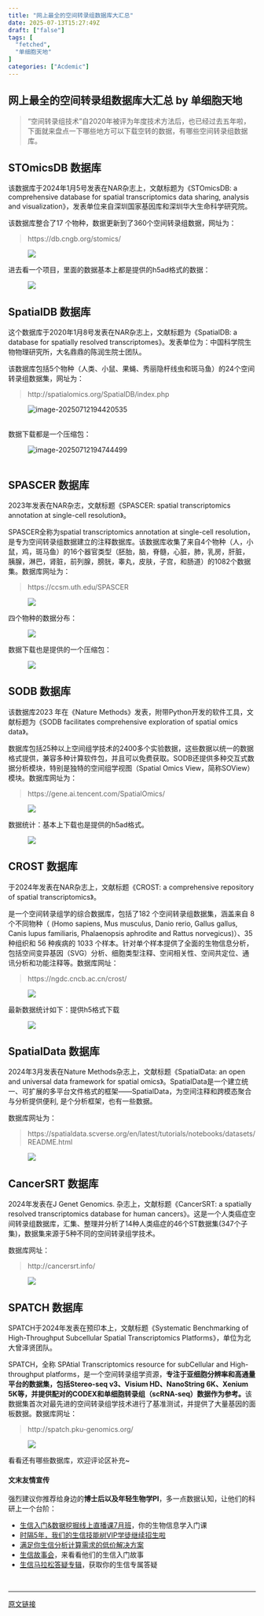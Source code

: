 ```yaml
---
title: "网上最全的空间转录组数据库大汇总"
date: 2025-07-13T15:27:49Z
draft: ["false"]
tags: [
  "fetched",
  "单细胞天地"
]
categories: ["Acdemic"]
---
```

网上最全的空间转录组数据库大汇总 by 单细胞天地
------
<div><section data-tool="mdnice编辑器" data-website="https://www.mdnice.com" data-pm-slice="0 0 []"><blockquote><p><span leaf="">“空间转录组技术”自2020年被评为年度技术方法后，也已经过去五年啦，<span textstyle="">下面就来盘点一下哪些地方可以下载空转的数据</span>，有哪些空间转录组数据库。</span></p></blockquote><h2 data-cacheurl="" data-remoteid="" data-tool="mdnice编辑器"><span></span><span><span leaf="">STOmicsDB 数据库</span></span></h2><p data-tool="mdnice编辑器"><span leaf="">该数据库于<span textstyle="">2024年</span>1月5号发表在NAR杂志上，文献标题为《STOmicsDB: a comprehensive database for spatial transcriptomics data sharing, analysis and visualization》，发表单位来自<span textstyle="">深圳国家基因库和深圳华大生命科学研究院</span>。</span></p><p data-tool="mdnice编辑器"><span leaf="">该数据库整合了<span textstyle="">17 个物种，数据更新到了360个空间转录组数据</span>，网址为：</span></p><blockquote><p><span leaf="">https://db.cngb.org/stomics/</span></p></blockquote><figure data-tool="mdnice编辑器"><span leaf=""><img data-imgfileid="100060369" data-ratio="0.9481481481481482" data-src="https://mmbiz.qpic.cn/mmbiz_png/cZNhZQ6j4wzynRGdzL2LjnvBOicnDzOm69xTSQicKzwy4wG50HgLM6ZsKGmudjE5RFXVYQjjHZ9YhjZguXQEAwWA/640?wx_fmt=png&amp;from=appmsg" data-type="png" data-w="1080" src="https://mmbiz.qpic.cn/mmbiz_png/cZNhZQ6j4wzynRGdzL2LjnvBOicnDzOm69xTSQicKzwy4wG50HgLM6ZsKGmudjE5RFXVYQjjHZ9YhjZguXQEAwWA/640?wx_fmt=png&amp;from=appmsg"></span></figure><p data-tool="mdnice编辑器"><span leaf="">进去看一个项目，里面的数据基本上都是提供的h5ad格式的数据：</span></p><figure data-tool="mdnice编辑器"><span leaf=""><img data-imgfileid="100060366" data-ratio="0.2675925925925926" data-src="https://mmbiz.qpic.cn/mmbiz_png/cZNhZQ6j4wzynRGdzL2LjnvBOicnDzOm6iaWIIdpJABdh5KOZibfBPia08RzH7jhsI57LXakMKBdwHt56KvCOeBuUw/640?wx_fmt=png&amp;from=appmsg" data-type="png" data-w="1080" src="https://mmbiz.qpic.cn/mmbiz_png/cZNhZQ6j4wzynRGdzL2LjnvBOicnDzOm6iaWIIdpJABdh5KOZibfBPia08RzH7jhsI57LXakMKBdwHt56KvCOeBuUw/640?wx_fmt=png&amp;from=appmsg"></span></figure><h2 data-cacheurl="" data-remoteid="" data-tool="mdnice编辑器"><span></span><span><span leaf="">SpatialDB 数据库</span></span></h2><p data-tool="mdnice编辑器"><span leaf="">这个数据库于<span textstyle="">2020年</span>1月8号发表在NAR杂志上，文献标题为《SpatialDB: a database for spatially resolved transcriptomes》。发表单位为：中国科学院生物物理研究所，<span textstyle="">大名鼎鼎的陈润生院士团队</span>。</span></p><p data-tool="mdnice编辑器"><span leaf="">该数据库包括<span textstyle="">5个物种（人类、小鼠、果蝇、秀丽隐杆线虫和斑马鱼）的24个空间转录组数据集</span>，网址为：</span></p><blockquote><p><span leaf="">http://spatialomics.org/SpatialDB/index.php</span></p></blockquote><figure data-tool="mdnice编辑器"><span leaf=""><img alt="image-20250712194420535" data-imgfileid="100060367" data-ratio="0.580259222333001" data-src="https://mmbiz.qpic.cn/mmbiz_png/cZNhZQ6j4wzynRGdzL2LjnvBOicnDzOm6ic0E2RoPkfB6TftbJwsxIibK8tkLJG5nGMJgVHBelxahu6pxyfpEAWHA/640?wx_fmt=png&amp;from=appmsg" data-type="png" data-w="1003" src="https://mmbiz.qpic.cn/mmbiz_png/cZNhZQ6j4wzynRGdzL2LjnvBOicnDzOm6ic0E2RoPkfB6TftbJwsxIibK8tkLJG5nGMJgVHBelxahu6pxyfpEAWHA/640?wx_fmt=png&amp;from=appmsg"></span><figcaption><span leaf=""><br></span></figcaption></figure><p data-tool="mdnice编辑器"><span leaf="">数据下载都是一个压缩包：</span></p><figure data-tool="mdnice编辑器"><span leaf=""><img alt="image-20250712194744499" data-imgfileid="100060365" data-ratio="0.2796296296296296" data-src="https://mmbiz.qpic.cn/mmbiz_png/cZNhZQ6j4wzynRGdzL2LjnvBOicnDzOm64T7NhOVicRia6QUECoAgUib3yialygWEkYktaTZtGICJ1lRiaiaIyDUTO7PQ/640?wx_fmt=png&amp;from=appmsg" data-type="png" data-w="1080" src="https://mmbiz.qpic.cn/mmbiz_png/cZNhZQ6j4wzynRGdzL2LjnvBOicnDzOm64T7NhOVicRia6QUECoAgUib3yialygWEkYktaTZtGICJ1lRiaiaIyDUTO7PQ/640?wx_fmt=png&amp;from=appmsg"></span><figcaption><span leaf=""><br></span></figcaption></figure><h2 data-cacheurl="" data-remoteid="" data-tool="mdnice编辑器"><span></span><span><span leaf="">SPASCER 数据库</span></span></h2><p data-tool="mdnice编辑器"><span leaf=""><span textstyle="">2023年</span>发表在NAR杂志，文献标题《SPASCER: spatial transcriptomics annotation at single-cell resolution》。</span></p><p data-tool="mdnice编辑器"><span leaf="">SPASCER全称为spatial transcriptomics annotation at single-cell resolution，是专为空间转录组数据建立的注释数据库。该数据库收集了来自<span textstyle="">4个物种（人，小鼠，鸡，斑马鱼）的16个器官类型（胚胎，脑，脊髓，心脏，肺，乳房，肝脏，胰腺，淋巴，肾脏，前列腺，膀胱，睾丸，皮肤，子宫，和肠道）的1082个数据集。</span>数据库网址为：</span></p><blockquote><p><span leaf="">https://ccsm.uth.edu/SPASCER</span></p></blockquote><figure data-tool="mdnice编辑器"><span leaf=""><img data-imgfileid="100060368" data-ratio="1.1861111111111111" data-src="https://mmbiz.qpic.cn/mmbiz_png/cZNhZQ6j4wzynRGdzL2LjnvBOicnDzOm67ibYTYkptviaENwzg2LcqaiaYpKbEzpcAgxxlN2DszM845RrSlBnvT7kQ/640?wx_fmt=png&amp;from=appmsg" data-type="png" data-w="1080" src="https://mmbiz.qpic.cn/mmbiz_png/cZNhZQ6j4wzynRGdzL2LjnvBOicnDzOm67ibYTYkptviaENwzg2LcqaiaYpKbEzpcAgxxlN2DszM845RrSlBnvT7kQ/640?wx_fmt=png&amp;from=appmsg"></span></figure><p data-tool="mdnice编辑器"><span leaf="">四个物种的数据分布：</span></p><figure data-tool="mdnice编辑器"><span leaf=""><img data-src="https://mmbiz.qpic.cn/mmbiz_png/cZNhZQ6j4wzynRGdzL2LjnvBOicnDzOm6STXhUolVUAxcNiaYhjWjiawaSztBNsBuotFRahGbpNFI3qogjYG2Rn7A/640?wx_fmt=png&amp;from=appmsg" data-ratio="0.6203703703703703" data-type="png" data-w="1080" data-imgfileid="100060371" src="https://mmbiz.qpic.cn/mmbiz_png/cZNhZQ6j4wzynRGdzL2LjnvBOicnDzOm6STXhUolVUAxcNiaYhjWjiawaSztBNsBuotFRahGbpNFI3qogjYG2Rn7A/640?wx_fmt=png&amp;from=appmsg"></span></figure><p data-tool="mdnice编辑器"><span leaf="">数据下载也是提供的一个压缩包：</span></p><figure data-tool="mdnice编辑器"><span leaf=""><img data-imgfileid="100060370" data-ratio="0.31805425631431244" data-src="https://mmbiz.qpic.cn/mmbiz_png/cZNhZQ6j4wzynRGdzL2LjnvBOicnDzOm6iceMnQXxdVRW9hxFcf4qLKmR4KO4eA3ElRlq9BjMDdaPiarYvu6AjF4g/640?wx_fmt=png&amp;from=appmsg" data-type="png" data-w="1069" src="https://mmbiz.qpic.cn/mmbiz_png/cZNhZQ6j4wzynRGdzL2LjnvBOicnDzOm6iceMnQXxdVRW9hxFcf4qLKmR4KO4eA3ElRlq9BjMDdaPiarYvu6AjF4g/640?wx_fmt=png&amp;from=appmsg"></span></figure><h2 data-cacheurl="" data-remoteid="" data-tool="mdnice编辑器"><span></span><span><span leaf="">SODB 数据库</span></span></h2><p data-tool="mdnice编辑器"><span leaf="">该数据库<span textstyle="">2023 年</span>在《Nature Methods》发表，附带Python开发的软件工具，文献标题为《SODB facilitates comprehensive exploration of spatial omics data》。</span></p><p data-tool="mdnice编辑器"><span leaf="">数据库包括<span textstyle="">25种以上空间组学技术的2400多个实验数据，这些数据以统一的数据格式提供，兼容多种计算软件包，并且可以免费获取</span>。SODB还提供多种交互式数据分析模块，特别是独特的空间组学视图（Spatial Omics View，简称SOView）模块。数据库网址为：</span></p><blockquote><p><span leaf="">https://gene.ai.tencent.com/SpatialOmics/</span></p></blockquote><figure data-tool="mdnice编辑器"><span leaf=""><img data-imgfileid="100060373" data-ratio="0.899074074074074" data-src="https://mmbiz.qpic.cn/mmbiz_png/cZNhZQ6j4wzynRGdzL2LjnvBOicnDzOm6V2TicHNqibB7ekEsfdxa280pML4zjls0RyTtFh1Zl2X5X1BIbymxJCAA/640?wx_fmt=png&amp;from=appmsg" data-type="png" data-w="1080" src="https://mmbiz.qpic.cn/mmbiz_png/cZNhZQ6j4wzynRGdzL2LjnvBOicnDzOm6V2TicHNqibB7ekEsfdxa280pML4zjls0RyTtFh1Zl2X5X1BIbymxJCAA/640?wx_fmt=png&amp;from=appmsg"></span></figure><p data-tool="mdnice编辑器"><span leaf="">数据统计：基本上下载也是<span textstyle="">提供的h5ad格式</span>。</span></p><figure data-tool="mdnice编辑器"><span leaf=""><img data-imgfileid="100060372" data-ratio="0.6361111111111111" data-src="https://mmbiz.qpic.cn/mmbiz_png/cZNhZQ6j4wzynRGdzL2LjnvBOicnDzOm6yreWoicwicdf6AABbHGIx5X0ibqzgSv9WE7vH5DhCXWVaxKydXWQ0SPicg/640?wx_fmt=png&amp;from=appmsg" data-type="png" data-w="1080" src="https://mmbiz.qpic.cn/mmbiz_png/cZNhZQ6j4wzynRGdzL2LjnvBOicnDzOm6yreWoicwicdf6AABbHGIx5X0ibqzgSv9WE7vH5DhCXWVaxKydXWQ0SPicg/640?wx_fmt=png&amp;from=appmsg"></span></figure><h2 data-cacheurl="" data-remoteid="" data-tool="mdnice编辑器"><span></span><span><span leaf="">CROST 数据库</span></span></h2><p data-tool="mdnice编辑器"><span leaf="">于<span textstyle="">2024年</span>发表在NAR杂志上，文献标题《CROST: a comprehensive repository of spatial transcriptomics》。</span></p><p data-tool="mdnice编辑器"><span leaf="">是一个空间转录组学的综合数据库，包括了<span textstyle="">182 个空间转录组数据集，涵盖来自 8 个不同物种（ (Homo sapiens, Mus musculus, Danio rerio, Gallus gallus, Canis lupus familiaris, Phalaenopsis aphrodite and Rattus norvegicus)）、35 种组织和 56 种疾病的 1033 个样本</span>。针对单个样本提供了全面的生物信息分析，包括空间变异基因（SVG）分析、细胞类型注释、空间相关性、空间共定位、通讯分析和功能注释等。数据库网址：</span></p><blockquote><p><span leaf="">https://ngdc.cncb.ac.cn/crost/</span></p></blockquote><figure data-tool="mdnice编辑器"><span leaf=""><img data-imgfileid="100060374" data-ratio="0.8009259259259259" data-src="https://mmbiz.qpic.cn/mmbiz_png/cZNhZQ6j4wzynRGdzL2LjnvBOicnDzOm6jl71w3A7a97AaLcdicZ71nCyqlmBbzNy5J7gsrJTFibwVgxFvfxTW4Ww/640?wx_fmt=png&amp;from=appmsg" data-type="png" data-w="1080" src="https://mmbiz.qpic.cn/mmbiz_png/cZNhZQ6j4wzynRGdzL2LjnvBOicnDzOm6jl71w3A7a97AaLcdicZ71nCyqlmBbzNy5J7gsrJTFibwVgxFvfxTW4Ww/640?wx_fmt=png&amp;from=appmsg"></span></figure><p data-tool="mdnice编辑器"><span leaf="">最新数据统计如下：提供h5格式下载</span></p><figure data-tool="mdnice编辑器"><span leaf=""><img data-imgfileid="100060377" data-ratio="0.34444444444444444" data-src="https://mmbiz.qpic.cn/mmbiz_png/cZNhZQ6j4wzynRGdzL2LjnvBOicnDzOm6BuicwEtNklicdBFjr2zp6oV1V5Y5qzXdnssTX9ibIcG0dV6usWXLEsvgA/640?wx_fmt=png&amp;from=appmsg" data-type="png" data-w="1080" src="https://mmbiz.qpic.cn/mmbiz_png/cZNhZQ6j4wzynRGdzL2LjnvBOicnDzOm6BuicwEtNklicdBFjr2zp6oV1V5Y5qzXdnssTX9ibIcG0dV6usWXLEsvgA/640?wx_fmt=png&amp;from=appmsg"></span></figure><h2 data-cacheurl="" data-remoteid="" data-tool="mdnice编辑器"><span></span><span><span leaf="">SpatialData 数据库</span></span></h2><p data-tool="mdnice编辑器"><span leaf=""><span textstyle="">2024年</span>3月发表在Nature Methods杂志上，文献标题<span textstyle="">《SpatialData: an open and universal data framework for spatial omics》</span>。SpatialData是一个建立统一、可扩展的多平台文件格式的框架——SpatialData，为空间注释和跨模态聚合与分析提供便利, 是个分析框架，也有一些数据。</span></p><p data-tool="mdnice编辑器"><span leaf="">数据库网址为：</span></p><blockquote><p><span leaf="">https://spatialdata.scverse.org/en/latest/tutorials/notebooks/datasets/README.html</span></p></blockquote><figure data-tool="mdnice编辑器"><span leaf=""><img data-imgfileid="100060378" data-ratio="0.7953703703703704" data-src="https://mmbiz.qpic.cn/mmbiz_png/cZNhZQ6j4wzynRGdzL2LjnvBOicnDzOm6q5aPLsmXQwSlG1zB7TkKGyuMLSCehpMRB1l3W69A18Aic29LjHahtiag/640?wx_fmt=png&amp;from=appmsg" data-type="png" data-w="1080" src="https://mmbiz.qpic.cn/mmbiz_png/cZNhZQ6j4wzynRGdzL2LjnvBOicnDzOm6q5aPLsmXQwSlG1zB7TkKGyuMLSCehpMRB1l3W69A18Aic29LjHahtiag/640?wx_fmt=png&amp;from=appmsg"></span></figure><h2 data-cacheurl="" data-remoteid="" data-tool="mdnice编辑器"><span></span><span><span leaf="">CancerSRT 数据库</span></span></h2><p data-tool="mdnice编辑器"><span leaf=""><span textstyle="">2024年</span>发表在J Genet Genomics. 杂志上，文献标题<span textstyle="">《CancerSRT: a spatially resolved transcriptomics database for human cancers》</span>。这是一个人类癌症空间转录组数据库，汇集、整理并分析了<span textstyle="">14种人类癌症的46个ST数据集(347个子集)，数据集来源于5种不同的空间转录组学技术</span>。</span></p><p data-tool="mdnice编辑器"><span leaf="">数据库网址：</span></p><blockquote><p><span leaf="">http://cancersrt.info/</span></p></blockquote><figure data-tool="mdnice编辑器"><span leaf=""><img data-imgfileid="100060380" data-ratio="0.4203703703703704" data-src="https://mmbiz.qpic.cn/mmbiz_png/cZNhZQ6j4wzynRGdzL2LjnvBOicnDzOm6kqAxNJaKQeic7ogYKsT1iafriaBUVsngE8kQoondxPMdRhbAfFibXAOuWw/640?wx_fmt=png&amp;from=appmsg" data-type="png" data-w="1080" src="https://mmbiz.qpic.cn/mmbiz_png/cZNhZQ6j4wzynRGdzL2LjnvBOicnDzOm6kqAxNJaKQeic7ogYKsT1iafriaBUVsngE8kQoondxPMdRhbAfFibXAOuWw/640?wx_fmt=png&amp;from=appmsg"></span></figure><h2 data-cacheurl="" data-remoteid="" data-tool="mdnice编辑器"><span></span><span><span leaf="">SPATCH 数据库</span></span></h2><p data-tool="mdnice编辑器"><span leaf="">SPATCH于<span textstyle="">2024年</span>发表在预印本上，文献标题<span textstyle="">《Systematic Benchmarking of High-Throughput Subcellular Spatial Transcriptomics Platforms》</span>，单位为<span textstyle="">北大曾泽贤团队</span>。</span></p><p data-tool="mdnice编辑器"><span leaf="">SPATCH，全称 SPAtial Transcriptomics resource for subCellular and High-throughput platforms，是一个空间转录组学资源，</span><strong><span leaf="">专注于亚细胞分辨率和高通量平台的数据集，包括Stereo-seq v3、Visium HD、NanoString 6K、Xenium 5K等，并提供配对的CODEX和单细胞转录组（scRNA-seq）数据作为参考。</span></strong><span leaf="">该数据集首次对最先进的空间转录组学技术进行了基准测试，并提供了大量基因的面板数据。数据库网址：</span></p><blockquote><p><span leaf="">http://spatch.pku-genomics.org/</span></p></blockquote><figure data-tool="mdnice编辑器"><span leaf=""><img data-imgfileid="100060379" data-ratio="0.5425925925925926" data-src="https://mmbiz.qpic.cn/mmbiz_png/cZNhZQ6j4wzynRGdzL2LjnvBOicnDzOm6DA2nY2IuOIpdc9nr4Lz6r8vj0cQ0ico2Cn3ic0erdr60hIYxzsBfYdicw/640?wx_fmt=png&amp;from=appmsg" data-type="png" data-w="1080" src="https://mmbiz.qpic.cn/mmbiz_png/cZNhZQ6j4wzynRGdzL2LjnvBOicnDzOm6DA2nY2IuOIpdc9nr4Lz6r8vj0cQ0ico2Cn3ic0erdr60hIYxzsBfYdicw/640?wx_fmt=png&amp;from=appmsg"></span></figure><p data-tool="mdnice编辑器"><span leaf=""><span textstyle="">看看还有哪些数据库，欢迎评论区补充~</span></span></p></section><section data-tool="mdnice编辑器" data-website="https://www.mdnice.com" data-pm-slice="0 0 []"><h4 data-tool="mdnice编辑器"><span leaf="">文末友情宣传</span></h4><p data-tool="mdnice编辑器"><span leaf="">强烈建议你推荐给身边的</span><strong><span leaf="">博士后以及年轻生物学PI</span></strong><span leaf="">，多一点数据认知，让他们的科研上一个台阶：</span></p><ul></ul></section><ul><li><section><span leaf=""><a target="_blank" href="https://mp.weixin.qq.com/s?__biz=MzAxMDkxODM1Ng==&amp;mid=2247543316&amp;idx=1&amp;sn=c8569d0d202077108063c17964e8c128&amp;scene=21#wechat_redirect" textvalue="生信入门&amp;数据挖掘线上直播课7月班" data-itemshowtype="0" linktype="text" data-linktype="2"><span textstyle="">生信入门&amp;数据挖掘线上直播课7月班</span></a><span textstyle="">，你的生物信息学入门课</span></span></section></li><li><section><span leaf=""><a target="_blank" href="https://mp.weixin.qq.com/s?__biz=MzAxMDkxODM1Ng==&amp;mid=2247525079&amp;idx=1&amp;sn=0b997af16a58195b4192691373048fd5&amp;scene=21#wechat_redirect" textvalue="时隔5年，我们的生信技能树VIP学徒继续招生啦" data-itemshowtype="0" linktype="text" data-linktype="2"><span textstyle="">时隔5年，我们的生信技能树VIP学徒继续招生啦</span></a></span></section></li><li><section><span leaf=""><a target="_blank" href="https://mp.weixin.qq.com/s?__biz=MzUzMTEwODk0Ng==&amp;mid=2247530048&amp;idx=1&amp;sn=28aa7bbd5e00521f79e074496a5f5d66&amp;scene=21#wechat_redirect" textvalue="满足你生信分析计算需求的低价解决方案" data-itemshowtype="0" linktype="text" data-linktype="2">满足你生信分析计算需求的低价解决方案</a></span></section></li><li><section><span leaf=""><a target="_blank" href="https://mp.weixin.qq.com/mp/appmsgalbum?__biz=MzAxMDkxODM1Ng==&amp;action=getalbum&amp;album_id=1679199708449144836&amp;scene=173&amp;subscene=207&amp;sessionid=1745492310&amp;enterid=1745492314&amp;from_msgid=2247541298&amp;from_itemidx=1&amp;count=3&amp;nolastread=1#wechat_redirect" textvalue="生信故事会" data-itemshowtype="0" linktype="text" data-linktype="2">生信故事会</a>，来看看他们的生信入门故事</span></section></li><li><section><span leaf=""><a target="_blank" href="https://mp.weixin.qq.com/mp/appmsgalbum?__biz=MzAxMDkxODM1Ng==&amp;action=getalbum&amp;album_id=3690970204957147140&amp;scene=173&amp;subscene=207&amp;sessionid=1745066271&amp;enterid=1745066274&amp;from_msgid=2247540702&amp;from_itemidx=1&amp;count=3&amp;nolastread=1#wechat_redirect" textvalue="生信马拉松答疑专辑" data-itemshowtype="0" linktype="text" data-linktype="2">生信马拉松答疑专辑</a>，获取你的生信专属答疑</span></section></li></ul><section><span leaf=""><br></span></section><p><mp-style-type data-value="3"></mp-style-type></p></div>  
<hr>
<a href="https://mp.weixin.qq.com/s/na0BVU_z0cuggHFwpuMvgQ",target="_blank" rel="noopener noreferrer">原文链接</a>
